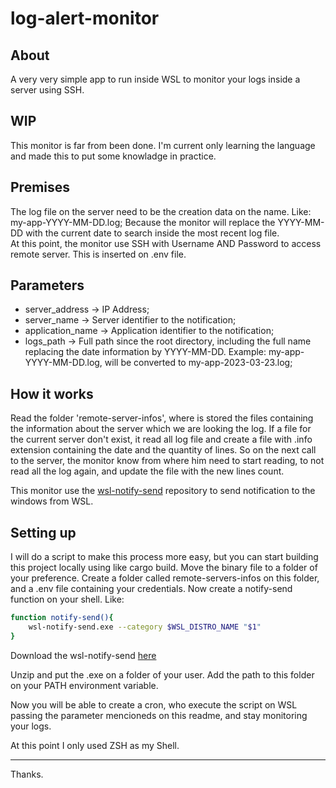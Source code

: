 # log-alert-monitor

## About
A very very simple app to run inside WSL to monitor your logs inside a server using SSH.

## WIP
This monitor is far from been done. I'm current only learning the language and made this to put some knowladge in practice.

## Premises
The log file on the server need to be the creation data on the name. Like: my-app-YYYY-MM-DD.log;
Because the monitor will replace the YYYY-MM-DD with the current date to search inside the most recent log file.
<br>
At this point, the monitor use SSH with Username AND Password to access remote server. This is inserted on .env file.

## Parameters
- server_address &rarr; IP Address;
- server_name &rarr; Server identifier to the notification;
- application_name &rarr; Application identifier to the notification;
- logs_path &rarr; Full path since the root directory, including the full name replacing the date information by YYYY-MM-DD. Example: my-app-YYYY-MM-DD.log, will be converted to my-app-2023-03-23.log;

## How it works
Read the folder 'remote-server-infos', where is stored the files containing the information about the server which we are looking the log.
If a file for the current server don't exist, it read all log file and create a file with .info extension containing the date and the quantity of lines.
So on the next call to the server, the monitor know from where him need to start reading, to not read all the log again, and update the file with the new lines count.

This monitor use the [wsl-notify-send](https://github.com/stuartleeks/wsl-notify-send) repository to send notification to the windows from WSL.

## Setting up
I will do a script to make this process more easy, but you can start building this project locally using like cargo build.
Move the binary file to a folder of your preference.
Create a folder called remote-servers-infos on this folder, and a .env file containing your credentials.
Now create a notify-send function on your shell.
Like:
```bash
function notify-send(){
    wsl-notify-send.exe --category $WSL_DISTRO_NAME "$1"
}
```

Download the wsl-notify-send [here](https://github.com/stuartleeks/wsl-notify-send/releases/tag/v0.1.871612270)

Unzip and put the .exe on a folder of your user. Add the path to this folder on your PATH environment variable.

Now you will be able to create a cron, who execute the script on WSL passing the parameter mencioneds on this readme, and stay monitoring your logs.

At this point I only used ZSH as my Shell.

---

Thanks.

